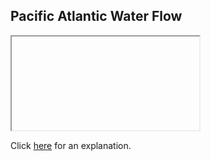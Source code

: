 ##  Pacific Atlantic Water Flow 

<iframe></iframe>

Click [here](Explanation.md) for an explanation.

